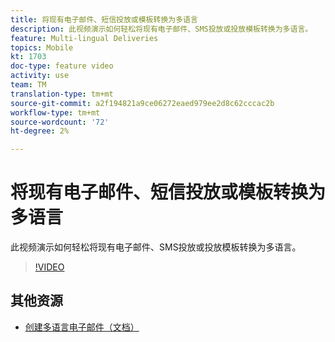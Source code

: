 ```yaml
---
title: 将现有电子邮件、短信投放或模板转换为多语言
description: 此视频演示如何轻松将现有电子邮件、SMS投放或投放模板转换为多语言。
feature: Multi-lingual Deliveries
topics: Mobile
kt: 1703
doc-type: feature video
activity: use
team: TM
translation-type: tm+mt
source-git-commit: a2f194821a9ce06272eaed979ee2d8c62cccac2b
workflow-type: tm+mt
source-wordcount: '72'
ht-degree: 2%

---
```



# 将现有电子邮件、短信投放或模板转换为多语言

此视频演示如何轻松将现有电子邮件、SMS投放或投放模板转换为多语言。

>[!VIDEO](https://video.tv.adobe.com/v/23251?quality=12)

## 其他资源

* [创建多语言电子邮件（文档）](https://helpx.adobe.com/campaign/standard/channels/using/creating-a-multilingual-email.html)
